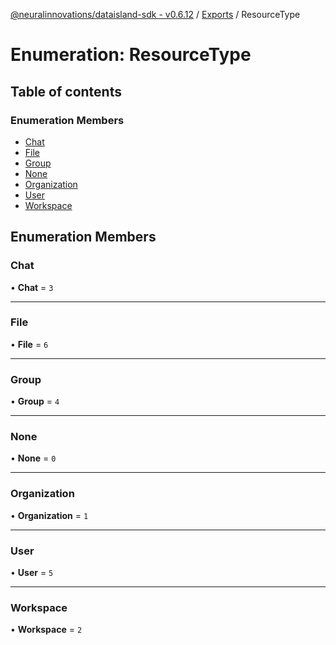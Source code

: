 [@neuralinnovations/dataisland-sdk - v0.6.12](../../README.md) / [Exports](../modules.md) / ResourceType

# Enumeration: ResourceType

## Table of contents

### Enumeration Members

- [Chat](ResourceType.md#chat)
- [File](ResourceType.md#file)
- [Group](ResourceType.md#group)
- [None](ResourceType.md#none)
- [Organization](ResourceType.md#organization)
- [User](ResourceType.md#user)
- [Workspace](ResourceType.md#workspace)

## Enumeration Members

### Chat

• **Chat** = ``3``

___

### File

• **File** = ``6``

___

### Group

• **Group** = ``4``

___

### None

• **None** = ``0``

___

### Organization

• **Organization** = ``1``

___

### User

• **User** = ``5``

___

### Workspace

• **Workspace** = ``2``
